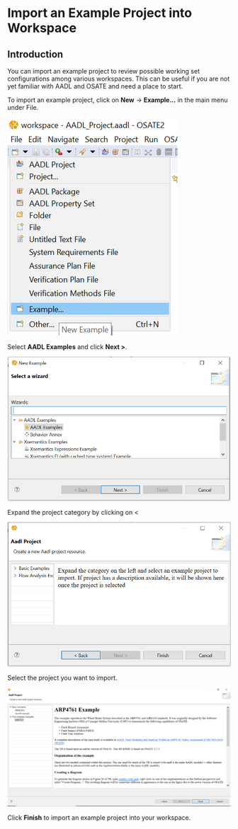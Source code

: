 <!--
Copyright (c) 2004-2023 Carnegie Mellon University and others. (see Contributors file). 
All Rights Reserved.

NO WARRANTY. ALL MATERIAL IS FURNISHED ON AN "AS-IS" BASIS. CARNEGIE MELLON UNIVERSITY MAKES NO WARRANTIES OF ANY
KIND, EITHER EXPRESSED OR IMPLIED, AS TO ANY MATTER INCLUDING, BUT NOT LIMITED TO, WARRANTY OF FITNESS FOR PURPOSE
OR MERCHANTABILITY, EXCLUSIVITY, OR RESULTS OBTAINED FROM USE OF THE MATERIAL. CARNEGIE MELLON UNIVERSITY DOES NOT
MAKE ANY WARRANTY OF ANY KIND WITH RESPECT TO FREEDOM FROM PATENT, TRADEMARK, OR COPYRIGHT INFRINGEMENT.

This program and the accompanying materials are made available under the terms of the Eclipse Public License 2.0
which is available at https://www.eclipse.org/legal/epl-2.0/
SPDX-License-Identifier: EPL-2.0

Created, in part, with funding and support from the United States Government. (see Acknowledgments file).

This program includes and/or can make use of certain third party source code, object code, documentation and other
files ("Third Party Software"). The Third Party Software that is used by this program is dependent upon your system
configuration. By using this program, You agree to comply with any and all relevant Third Party Software terms and
conditions contained in any such Third Party Software or separate license file distributed with such Third Party
Software. The parties who own the Third Party Software ("Third Party Licensors") are intended third party benefici-
aries to this license with respect to the terms applicable to their Third Party Software. Third Party Software li-
censes only apply to the Third Party Software and not any other portion of this program or this program as a whole.
-->
# Import an Example Project into Workspace

## Introduction


You can import an example project to review possible working set configurations among various workspaces. This can be useful if you are not yet familiar with AADL and OSATE and need a place to start. 

To import an example project, click on **New** -> **Example...**
in the main menu under File.

![New Example](images/ImportWizard/NewExample.PNG)

Select **AADL Examples** and click **Next >**. 

![New Example](images/ImportWizard/AADLselect.PNG)

Expand the project category by clicking on < 

![Expand Example Category](images/ImportWizard/ProjectInitial.PNG)

Select the project you want to import.

![Select Example Project](images/ImportWizard/ProjectSelect.PNG)

Click **Finish** to import an example project into your workspace.